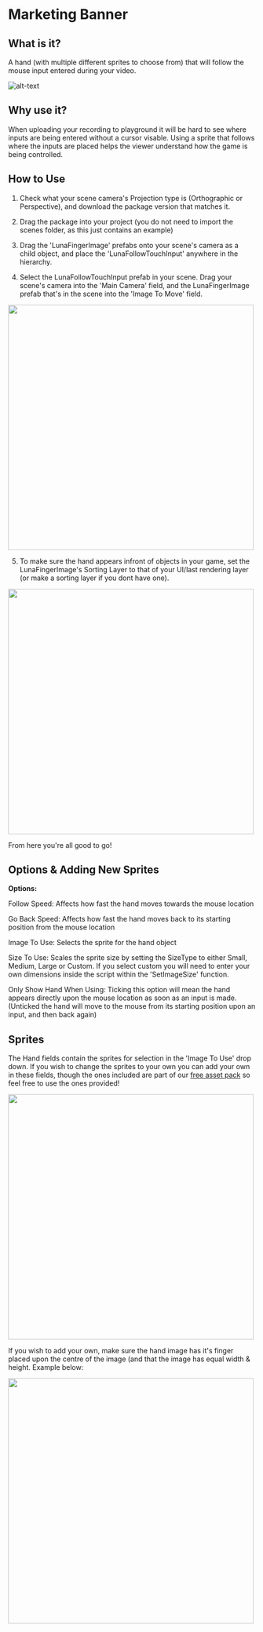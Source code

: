 # Marketing Banner

## What is it? 

A hand (with multiple different sprites to choose from) that will follow the mouse input entered during your video. 

![alt-text](https://media.giphy.com/media/1XOzf46BVNCtBZpOJ2/giphy.gif)
    
## Why use it?

When uploading your recording to playground it will be hard to see where inputs are being entered without a cursor visable. Using a sprite that follows where the inputs are placed helps the viewer understand how the game is being controlled.

## How to Use

1. Check what your scene camera's Projection type is (Orthographic or Perspective), and download the package version that matches it. 

2. Drag the package into your project (you do not need to import the scenes folder, as this just contains an example)

3. Drag the 'LunaFingerImage' prefabs onto your scene's camera as a child object, and place the 'LunaFollowTouchInput' anywhere in the hierarchy. 

4. Select the LunaFollowTouchInput prefab in your scene. Drag your scene's camera into the 'Main Camera' field, and the LunaFingerImage prefab that's in the scene into the 'Image To Move' field. 

<img src="https://i.imgur.com/xGIh0r1.jpg" width="500">

5. To make sure the hand appears infront of objects in your game, set the LunaFingerImage's Sorting Layer to that of your UI/last rendering layer (or make a sorting layer if you dont have one). 

<img src="https://i.imgur.com/l3lJwIF.jpg" width="500">

From here you're all good to go!

## Options & Adding New Sprites

**Options:**

Follow Speed: Affects how fast the hand moves towards the mouse location

Go Back Speed: Affects how fast the hand moves back to its starting position from the mouse location

Image To Use: Selects the sprite for the hand object

Size To Use: Scales the sprite size by setting the SizeType to either Small, Medium, Large or Custom. If you select custom you will need to enter your own dimensions inside the script within the 'SetImageSize' function.

Only Show Hand When Using: Ticking this option will mean the hand appears directly upon the mouse location as soon as an input is made. (Unticked the hand will move to the mouse from its starting position upon an input, and then back again)

## Sprites

The Hand fields contain the sprites for selection in the 'Image To Use' drop down. If you wish to change the sprites to your own you can add your own in these fields, though the ones included are part of our [free asset pack](https://github.com/LunaCommunity/Luna-Free-Assets) so feel free to use the ones provided!

<img src="https://i.imgur.com/ctT64dn.png" width="500">

If you wish to add your own, make sure the hand image has it's finger placed upon the centre of the image (and that the image has equal width & height. Example below:

<img src="https://i.imgur.com/TkGNstO.png" width="500">
